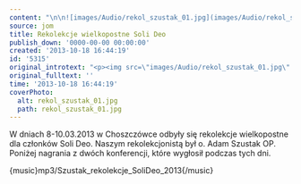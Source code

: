 ```yaml
---
content: "\n\n![images/Audio/rekol_szustak_01.jpg](images/Audio/rekol_szustak_01.jpg)\n![images/Audio/rekol_szustak_03.jpg](images/Audio/rekol_szustak_03.jpg)\n![images/Audio/rekol_szustak_02.jpg](images/Audio/rekol_szustak_02.jpg)\n\r\n\nW dniach 8-10.03.2013 w Choszczówce odbyły się rekolekcje wielkopostne dla członków Soli Deo. Naszym rekolekcjonistą był o. Adam Szustak OP. Poniżej nagrania z dwóch konferencji, które wygłosił podczas tych dni.\n\r\n\n{music}mp3/Szustak_rekolekcje_SoliDeo_2013{/music}\n"
source: jom
title: Rekolekcje wielkopostne Soli Deo
publish_down: '0000-00-00 00:00:00'
created: '2013-10-18 16:44:19'
id: '5315'
original_introtext: "<p><img src=\"images/Audio/rekol_szustak_01.jpg\" border=\"0\" width=\"173\" height=\"116\" style=\"border: 0; margin-left: 6px; margin-right: 6px;\" /><img src=\"images/Audio/rekol_szustak_03.jpg\" border=\"0\" width=\"203\" height=\"116\" style=\"border: 0;\" /><img src=\"images/Audio/rekol_szustak_02.jpg\" border=\"0\" width=\"179\" height=\"116\" style=\"border: 0; margin-left: 6px; margin-right: 6px;\" /></p>\r\n<p>W dniach 8-10.03.2013 w Choszczówce odbyły się rekolekcje wielkopostne dla członków Soli Deo. Naszym rekolekcjonistą był o. Adam Szustak OP. Poniżej nagrania z dwóch konferencji, które wygłosił podczas tych dni.</p>\r\n<p>{music}mp3/Szustak_rekolekcje_SoliDeo_2013{/music}</p>"
original_fulltext: ''
time: '2013-10-18 16:44:19'
coverPhoto:
  alt: rekol_szustak_01.jpg
  path: rekol_szustak_01.jpg
---
```

W dniach 8-10.03.2013 w Choszczówce odbyły się rekolekcje wielkopostne dla członków Soli Deo. Naszym rekolekcjonistą był o. Adam Szustak OP. Poniżej nagrania z dwóch konferencji, które wygłosił podczas tych dni.


{music}mp3/Szustak_rekolekcje_SoliDeo_2013{/music}


<!--{{json:{"created_date":"2013-10-18 16:44:19","publish_down":"0000-00-00 00:00:00","id":"5315"}}}-->